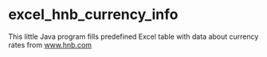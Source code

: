 # excel_hnb_currency_info
This little Java program fills predefined Excel table with data about currency rates from www.hnb.com
